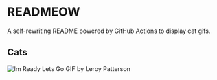 # READMEOW

A self-rewriting README powered by GitHub Actions to display cat gifs.

## Cats

![Im Ready Lets Go GIF by Leroy Patterson](https://media3.giphy.com/media/CjmvTCZf2U3p09Cn0h/200.gif?cid=9acd02da86umtn5c86sayg447bkwfi4hkbnwtwc3yeq5s2zb&ep=v1_gifs_search&rid=200.gif&ct=g)
